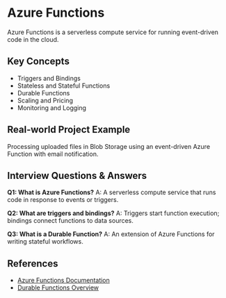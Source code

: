 # Azure Functions

Azure Functions is a serverless compute service for running event-driven code in the cloud.

## Key Concepts
- Triggers and Bindings
- Stateless and Stateful Functions
- Durable Functions
- Scaling and Pricing
- Monitoring and Logging

## Real-world Project Example
Processing uploaded files in Blob Storage using an event-driven Azure Function with email notification.

## Interview Questions & Answers
**Q1: What is Azure Functions?**
A: A serverless compute service that runs code in response to events or triggers.

**Q2: What are triggers and bindings?**
A: Triggers start function execution; bindings connect functions to data sources.

**Q3: What is a Durable Function?**
A: An extension of Azure Functions for writing stateful workflows.

## References
- [Azure Functions Documentation](https://learn.microsoft.com/en-us/azure/azure-functions/)
- [Durable Functions Overview](https://learn.microsoft.com/en-us/azure/azure-functions/durable/durable-functions-overview)
